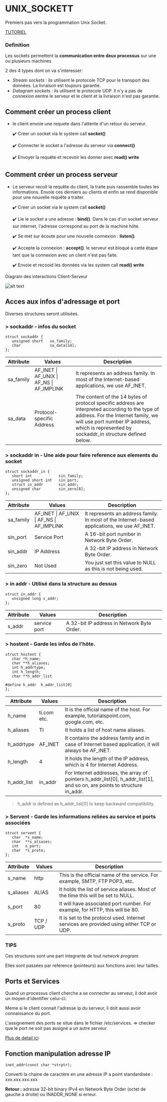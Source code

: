 # UNIX_SOCKETT

Premiers pas vers la programmation Unix Socket.

[TUTORIEL](https://www.tutorialspoint.com/unix_sockets/index.htm)


### Definition

Les sockets permettent la **communication entre deux processus** sur une ou plusieurs machines



2 des 4 types dont on va s'interesser:
- _Stream sockets_ : ils utilisent le protocole TCP pour le transport des données. La livraison est toujours garantie.
- _Datagram sockets_ : ils utilisent le protocole UDP. Il n'y a pas de connexion eentre le serveur et le client et la livraison n'est pas garantie.




## Comment créer un process client

- le client envoie une requete dans l'attente d'un retour du serveur.

    :heavy_check_mark: Créer un socket via le system call **socket()**

    :heavy_check_mark: Connecter le socket a l'adresse du serveur via **connect()**

    :heavy_check_mark: Envoyer la requête et recevoir les donner avec **read() write**




## Comment créer un process serveur

- Le serveur recoit la requête du client, la traite puis rassemble toutes les informations. Envoie ces derniers au clients et enfin se rend disponible pour une nouvelle requête a traiter.

    :heavy_check_mark: Créer un socket via le system call **socket()**

    :heavy_check_mark: Lie le socket a une adresse : **bind()**. Dans le cas d'un socket serveur sur internet, l'adresse correspond au port de la machine hôte.

    :heavy_check_mark: Se met sur écoute pour une nouvelle connexion : **listen()**

    :heavy_check_mark: Accepte la connexion : **accept()**. le serveur est bloqué a cette étape tant que la connexion avec un client n'est pas faite.

    :heavy_check_mark: Envoie et recooid les données via les system call **read() write**



Diagram des interactions Client-Serveur

![alt text](https://www.tutorialspoint.com/unix_sockets/images/socket_client_server.gif)



## Acces aux infos d'adressage et port

Diverses structures seront utilisées.

### > sockaddr - infos du socket

```
struct sockaddr {
   unsigned short   sa_family;
   char             sa_data[14];
};
```

| Attribute | Values | Description |
| --- | --- | ---| 
|sa_family | AF_INET \| AF_UNIX \| AF_NS \| AF_IMPLINK | It represents an address family. In most of the Internet-based applications, we use AF_INET.
| sa_data | Protocol-specific Address | The content of the 14 bytes of protocol specific address are interpreted according to the type of address. For the Internet family, we will use port number IP address, which is represented by sockaddr_in structure defined below. |




### > sockaddr in - Une aide pour faire reference aux elements du socket


```
struct sockaddr_in {
   short int            sin_family;
   unsigned short int   sin_port;
   struct in_addr       sin_addr;
   unsigned char        sin_zero[8];
};
```



| Attribute | Values | Description |
| --- | --- | ---| 
|sa_family | AF_INET \| AF_UNIX \| AF_NS \| AF_IMPLINK | It represents an address family. In most of the Internet-based applications, we use AF_INET.
| sin_port | Service Port | A 16-bit port number in Network Byte Order. |
| sin_addr | IP Address | A 32-bit IP address in Network Byte Order. |
| sin_zero | Not Used | You just set this value to NULL as this is not being used. |



### > in addr - Utilisé dans la structure au dessus


```
struct in_addr {
   unsigned long s_addr;
};
```



| Attribute | Values | Description |
| --- | --- | ---| 
| s_addr | service port | A 32-bit IP address in Network Byte Order. |



### > hostent - Garde les infos de l'hôte.


```
struct hostent {
   char *h_name; 
   char **h_aliases; 
   int h_addrtype;  
   int h_length;    
   char **h_addr_list
	
#define h_addr  h_addr_list[0]
};
```


| Attribute | Values | Description |
| --- | --- | ---| 
| h_name | ti.com etc. | It is the official name of the host. For example, tutorialspoint.com, google.com, etc. |
| h_aliases | TI | It holds a list of host name aliases. |
| h_addrtype | AF_INET | It contains the address family and in case of Internet based application, it will always be AF_INET. |
| h_length | 4 | It holds the length of the IP address, which is 4 for Internet Address. |
| h_addr_list | in_addr| For Internet addresses, the array of pointers h_addr_list[0], h_addr_list[1], and so on, are points to structure in_addr. |

>  h_addr is defined as h_addr_list\[0\] to keep backward compatibility.




### > Servent - Garde les informations reliées au service et ports associées



```
struct servent {
   char  *s_name; 
   char  **s_aliases; 
   int   s_port;  
   char  *s_proto;
};
```


| Attribute | Values | Description |
| --- | --- | ---| 
| s_name | http | This is the official name of the service. For example, SMTP, FTP POP3, etc. |
| s_aliases | ALIAS | It holds the list of service aliases. Most of the time this will be set to NULL. |
| s_port | 80 | It will have associated port number. For example, for HTTP, this will be 80. |
| s_proto | TCP \/ UDP | It is set to the protocol used. Internet services are provided using either TCP or UDP. |


### TIPS

Ces structures sont une part integrante de tout _network program_. 

Elles sont passées par reference (pointeurs) aux fonctions avec leur tailles.



## Ports et Services

Quand un processus client cherche a se connecter au serveur, il doit avoir un moyen d'identifier celui-ci. 

Meme si le client connait l'adresse ip du serveur, il doit aussi avoir connaissance du port.

L'assignement des ports se situe dans le fichier /etc/services. => checker que le port ne soit pas assigné a un autre serveur.

[Plus de detail ici](https://www.tutorialspoint.com/unix_sockets/ports_and_services.htm)



## Fonction manipulation adresse IP

```
inet_addr(const char *strptr);
```



Converti la chaine de caractère en une adresse IP a point standardisée : xxx.xxx.xxx.xxx

**Retour :** adresse 32-bit binary IPv4 en Network Byte Order (octet de gauche a droite) ou INADDR_NONE si erreur.

